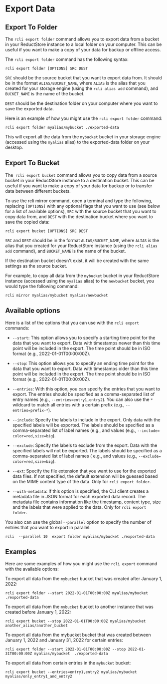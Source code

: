 # Export Data

## Export To Folder

The `rcli export folder` command allows you to export data from a bucket in your ReductStore instance to a local folder
on
your computer. This can be useful if you want to make a copy of your data for backup or offline access.

The `rcli export folder` command has the following syntax:

```
rcli export folder [OPTIONS] SRC DEST
```

`SRC` should be the source bucket that you want to export data from. It should be in the format `ALIAS/BUCKET_NAME`,
where
`ALIAS` is the alias that you created for your storage engine (using the `rcli alias add` command), and `BUCKET_NAME` is
the
name of the bucket.

`DEST` should be the destination folder on your computer where you want to save the exported data.

Here is an example of how you might use the `rcli export folder` command:

```
rcli export folder myalias/mybucket ./exported-data
```

This will export all the data from the `mybucket` bucket in your storage engine (accessed using the `myalias` alias) to
the exported-data folder on your desktop.

## Export To Bucket

The` rcli export bucket` command allows you to copy data from a source bucket in your ReductStore instance to a
destination bucket.
This can be useful if you want to make a copy of your data for backup or to transfer data between different buckets.

To use the rcli mirror command, open a terminal and type the following, replacing `[OPTIONS]` with any optional flags
that you want to use (see below for a list of available options), `SRC` with the source bucket that you want to copy
data from, and `DEST` with the destination bucket where you want to save the copied data:

```
rcli export bucket [OPTIONS] SRC DEST
```

`SRC` and `DEST` should be in the format `ALIAS/BUCKET_NAME`, where `ALIAS` is the alias that you created for your
ReductStore instance (using the `rcli alias add` command), and `BUCKET_NAME` is the name of the bucket.

If the destination bucket doesn't exist, it will be created with the same settings as the source bucket.

For example, to copy all data from the `mybucket` bucket in your ReductStore instance (accessed using the `myalias`
alias) to
the `newbucket` bucket, you would type the following command:

```
rcli mirror myalias/mybucket myalias/newbucket
```

## Available options

Here is a list of the options that you can use with the `rcli export` commands:

* `--start`: This option allows you to specify a starting time point for the data that you want to export. Data with
  timestamps newer than this time point will be included in the export. The time point should be in ISO format (e.g.,
  2022-01-01T00:00:00Z).

* `--stop`: This option allows you to specify an ending time point for the data that you want to export. Data with
  timestamps older than this time point will be included in the export. The time point should be in ISO format (e.g.,
  2022-01-01T00:00:00Z).

* `--entries`: With this option, you can specify the entries that you want to export. The entries should be specified
  as a comma-separated list of entry names (e.g., `--entries=entry1,entry2`).
  You can also use the `*` wildcard to match all entries with a certain prefix (e.g., `--entries=prefix-*`).

* `--include`: Specify the labels to include in the export. Only data with
  the specified labels will be exported. The labels should be specified as a comma-separated list of label names (e.g.,
  and values (e.g., `--include= color=red,size=big`).

* `--exclude`: Specify the labels to exclude from the export. Data with
  the specified labels will not be exported. The labels should be specified as a comma-separated list of label names (
  e.g., and values (e.g., `--exclude= color=red,size=big`).

* `--ext`: Specify the file extension that you want to use for the exported data files. If not specified, the default
  extension will be guessed based on the MIME content type of the data. Only for `rcli export folder`.

* `--with-metadata`: If this option is specified, the CLI client creates a metadata file in JSON format for each
  exported data record.
  The metadata file contains information like the timestamp, content type, size and the labels that were applied to the
  data. Only for `rcli export folder`.

You also can use the global `--parallel` option to specify the number of entries that you want to export in parallel:

```
rcli  --parallel 10  export folder myalias/mybucket ./exported-data
```

## Examples

Here are some examples of how you might use the `rcli export` command with the available options:

To export all data from the `mybucket` bucket that was created after January 1, 2022:

```
rcli export folder --start 2022-01-01T00:00:00Z myalias/mybucket ./exported-data
```

To export all data from the `mybucket` bucket to another instance that was created before January 1, 2022:

```
rcli export bucket --stop 2022-01-01T00:00:00Z myalias/mybucket another_alias/another_bucket
```

To export all data from the mybucket bucket that was created between January 1, 2022 and January 31, 2022
for certain entries:

```
rcli export folder --start 2022-01-01T00:00:00Z --stop 2022-01-31T00:00:00Z myalias/mybucket  ./exported-data
```

To export all data from certain entries in the `mybucket` bucket:

```
rcli export bucket --entries=entry1,entry2 myalias/mybucket myalias/only_entry1_and_entry2
```
